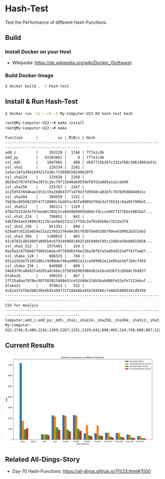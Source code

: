 # Hash-Test

Test the Performance of different Hash-Functions.

## Build

### Install Docker on your Host

- Wikipedia: https://de.wikipedia.org/wiki/Docker_(Software)

### Build Docker-Image

```bash
$ docker build . -t hash-test
```

## Install & Run Hash-Test

```bash
$ docker run -ti --rm -h My-Computer-U22.04 hash-test bash
```
```bash
root@My-Computer-U22:~# make install
root@My-Computer-U22:~# make
```
```
Function      |         us | MiB/s | Hash
--------------------------------------------------------------------------------------------------------
add_c         |     293229 |  1746 | 7f7a1cdb
add_py        |   52203652 |     9 | 7f7a1cdb
ssl_md5       |    1047065 |   488 | db07715b267c331af68c30619862e53c
ssl_sha1      |     228334 |  2242 | 2a5ec16fa394184521fa30c715698559248620f5
ssl_sha224    |     225626 |  2269 | db39a578747876e28f3c2bc79f15840eb9559df07d3a085e1a2ceb90
ssl_sha256    |     225767 |  2267 | 1c25df47664bae1553c15e2dd6437f14794ffd9948ca816fc7078d59b8449e1c
ssl_sha384    |     384559 |  1331 | fb83bc09500228f47718889c1bdd7ac93fe9009d70de3af355d1c9aa95f906e5...
ssl_sha512    |     385211 |  1329 | 478af915363ef5feea0176d23ce6650b68656d68cfdccce94f7377b5e3d82ba7...
ssl_sha3_224  |     796652 |   642 | 54bf0e54e53009291178caa5bd2331c27f54c2efb5d5b0ec7613e3f0
ssl_sha3_256  |     841351 |   608 | 629a8fc8135a654e21a223952276e9e301f030f8e053db799eed309b2bd72eb3
ssl_sha3_384  |    1100015 |   465 | 41c8783146548dfa085b4c6f924496014025185490efd5c13dbba59e0d615858...
ssl_sha3_512  |    1575401 |   324 | 0a29a2c8756667f9091b8eec0f7b60b5f6e22ba36f87a5a68d45334ff47fae67...
ssl_shake_128 |     686325 |   746 | 652a15b3e75165286cc9d90def46aa8082a11cad49962e13e05ae16f1b6cf459
ssl_shake_256 |     840886 |   608 | 54e6379ca8dd2fad201a8c6bec3758102003d66d62a16ceb3bf2c8568c76d037
blake2b       |     590155 |   867 | 2ff25a8aa79f8ec887583923d68e51ce32d48e316b5babd88fe52efe7123ebaf...
blake2s       |     979613 |   522 | 4c62e37afbb2b0230edb92a94772f10da8ba45b784566c7a482b488534cd8356
--------------------------------------------------------------------------------------------------------
CSV for Analyis
--------------------------------------------------------------------------------------------------------
Computer;add_c;add_py;_md5;_sha1;_sha224;_sha256;_sha384;_sha512;_sha3_224;_sha3_256;_sha3_384;_sha3_512;_shake_128;_shake_256;blake2b;blake2s
My-Computer-U22;1746;9;488;2242;2269;2267;1331;1329;642;608;465;324;746;608;867;522
```

## Current Results

<img src="400000010.jpg" alt="Hash-Functions-Compare-Screen-Shot" style="width:800px;"/>

## Related All-Dings-Story

- Day-70 Hash-Functions: https://all-dings.github.io/111/23.html#7000
